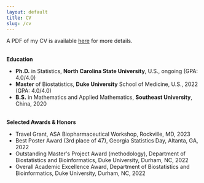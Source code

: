 ```yaml
---
layout: default
title: CV
slug: /cv
---
```

<p>  
   A PDF of my CV is available <a href="https://drive.google.com/file/d/1fWT5WNnBpqIcPXy0rGmVVk6eUGiyzW8t/view?usp=sharing" target="_blank">here</a> for more details.
</p>

<br>
<b> Education </b>
<p>
<ul>
   <li> <b>Ph.D.</b> in Statistics, <b>North Carolina State University</b>, U.S., ongoing (GPA: 4.0/4.0)</li>
   <li> <b>Master</b> of Biostatistics, <b>Duke University</b> School of Medicine, U.S., 2022 (GPA: 4.0/4.0)</li>
   <li> <b>B.S.</b> in Mathematics and Applied Mathematics, <b>Southeast University</b>, China, 2020</li>
</ul>
</p>

<br>
<b> Selected Awards & Honors </b>
<p>
<ul>
   <li> Travel Grant, ASA Biopharmaceutical Workshop, Rockville, MD, 2023</li>
   <li> Best Poster Award (3rd place of 47), Georgia Statistics Day, Altanta, GA, 2022</li>
   <li> Outstanding Master's Project Award (methodology), Department of Biostatistics and Bioinformatics, Duke University, Durham, NC, 2022</li>
   <li> Overall Academic Excellence Award, Department of Biostatistics and Bioinformatics, Duke University, Durham, NC, 2022</li>
</ul>
</p>

<br />
